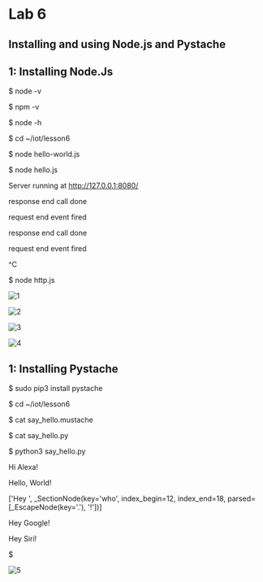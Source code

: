 # Lab 6
## Installing and using Node.js and Pystache

## 1: Installing Node.Js

$ node -v

$ npm -v

$ node -h

$ cd ~/iot/lesson6

$ node hello-world.js

$ node hello.js

Server running at http://127.0.0.1:8080/

response end call done

request end event fired

response end call done

request end event fired

^C

$ node http.js

![1](https://user-images.githubusercontent.com/68234338/166612357-4829c51e-249c-4808-8de6-eee48e5bea82.jpg)

![2](https://user-images.githubusercontent.com/68234338/166612358-585492f7-7a68-4b47-992a-ca815370edcd.jpg)

![3](https://user-images.githubusercontent.com/68234338/166612359-644d5a6e-34ce-4d83-aa87-a4e38c4fdfba.jpg)

![4](https://user-images.githubusercontent.com/68234338/166612360-67417839-e789-4d98-83ee-a221a53b1c11.jpg)

## 1: Installing Pystache

$ sudo pip3 install pystache

$ cd ~/iot/lesson6

$ cat say_hello.mustache

$ cat say_hello.py

$ python3 say_hello.py

Hi Alexa!

Hello, World!

['Hey ', _SectionNode(key='who', index_begin=12, index_end=18, parsed=[_EscapeNode(key='.'), '!'])]

Hey Google!

Hey Siri!

$

![5](https://user-images.githubusercontent.com/68234338/166612443-e918c8fb-1bd7-4675-91ac-2a29d729003d.jpg)
